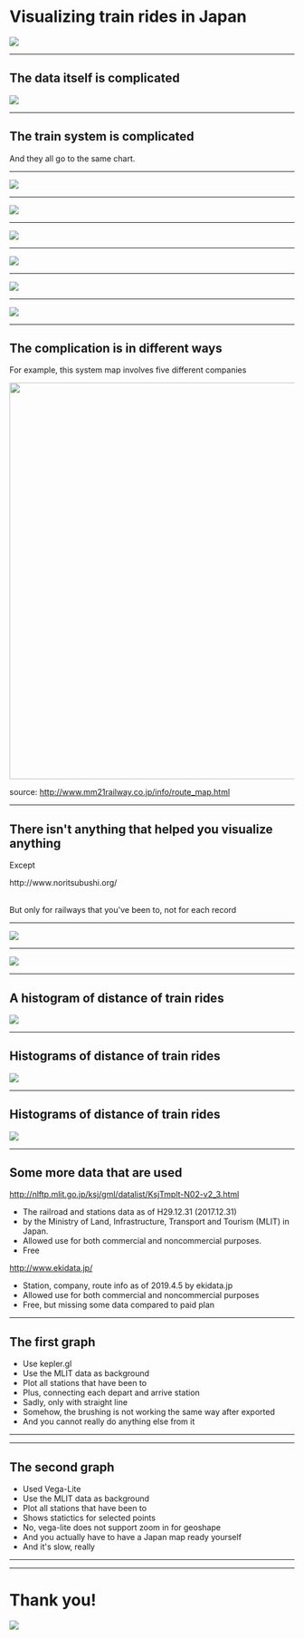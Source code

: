 # Visualizing train rides in Japan

<img src="img/_DSC0320.jpg" />

---

## The data itself is complicated

<img src="img/11.PNG" />

---

## The train system is complicated

And they all go to the same chart.

---

<img src="img/_DSC1107.jpg" />

---

<img src="img/_DSC1034.jpg" />

---

<img src="img/_DSC9572.jpg" />

---

<img src="img/_DSC8758.jpg" />

---

<img src="img/_DSC1733.jpg" />

---

<img src="img/_DSC0906.jpg" />

---

## The complication is in different ways

<p class="fragment">For example, this system map involves five different companies <br />

<img src="img/sec_route_map_img.png" height=700 /> <br />

source: http://www.mm21railway.co.jp/info/route_map.html</p>

---

## There isn't anything that helped you visualize anything

<p class="fragment">Except</p>

<p class="fragment">http://www.noritsubushi.org/ <br /><br />

But only for railways that you've been to, not for each record</p>

---

<img src="img/jrmap.png" />

---

<img src="img/prmap.png" />

---

## A histogram of distance of train rides

<img src="img/1.png" />

---

## Histograms of distance of train rides

<img src="img/2.png" />

---

## Histograms of distance of train rides

<img src="img/3.png" />

---

## Some more data that are used

http://nlftp.mlit.go.jp/ksj/gml/datalist/KsjTmplt-N02-v2_3.html

* The railroad and stations data as of H29.12.31 (2017.12.31) 
* by the Ministry of Land, Infrastructure, Transport and Tourism (MLIT) in Japan.
* Allowed use for both commercial and noncommercial purposes.
* Free


http://www.ekidata.jp/

* Station, company, route info as of 2019.4.5 by ekidata.jp
* Allowed use for both commercial and noncommercial purposes
* Free, but missing some data compared to paid plan

---

## The first graph

* Use kepler.gl
* Use the MLIT data as background
* Plot all stations that have been to
* Plus, connecting each depart and arrive station
* Sadly, only with straight line
* Somehow, the brushing is not working the same way after exported
* And you cannot really do anything else from it

---

<!-- .slide: data-background-iframe="./kepler.html" data-background-interactive -->

---

## The second graph

* Used Vega-Lite
* Use the MLIT data as background
* Plot all stations that have been to
* Shows statictics for selected points
* No, vega-lite does not support zoom in for geoshape
* And you actually have to have a Japan map ready yourself
* And it's slow, really

---

<!-- .slide: data-background-iframe="./vegalite.html" data-background-interactive -->

---

# Thank you!

<img src="img/_DSC4172.jpg" />
